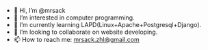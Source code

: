 - 👋 Hi, I’m @mrsack
- 👀 I’m interested in computer programming.
- 🌱 I’m currently learning LAPD(Linux+Apache+Postgresql+Django).
- 💞️ I’m looking to collaborate on website developing.
- 📫 How to reach me: mrsack.zhl@gmail.com

<!---
mrsack/mrsack is a ✨ special ✨ repository because its `README.md` (this file) appears on your GitHub profile.
You can click the Preview link to take a look at your changes.
--->
